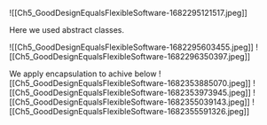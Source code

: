 ![[Ch5_GoodDesignEqualsFlexibleSoftware-1682295121517.jpeg]]

Here we used abstract classes.

![[Ch5_GoodDesignEqualsFlexibleSoftware-1682295603455.jpeg]]
![[Ch5_GoodDesignEqualsFlexibleSoftware-1682296350397.jpeg]]

We apply encapsulation to achive below
![[Ch5_GoodDesignEqualsFlexibleSoftware-1682353885070.jpeg]]
![[Ch5_GoodDesignEqualsFlexibleSoftware-1682353973945.jpeg]]
![[Ch5_GoodDesignEqualsFlexibleSoftware-1682355039143.jpeg]]
![[Ch5_GoodDesignEqualsFlexibleSoftware-1682355591326.jpeg]]
